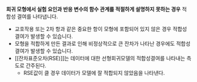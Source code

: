 
**회귀 모형에서 실험 요인과 반응 변수의 함수 관계를 적절하게 설명하지 못하는 경우** 적합성 결여를 나타냅니다. 

* 교호작용 또는 2차 항과 같은 중요한 항이 모형에 포함되어 있지 않은 경우 적합성 결여가 발생할 수 있습니다. 
* 모형을 적합하게 만든 결과로 인해 비정상적으로 큰 잔차가 나타난 경우에도 적합성 결여가 발생할 수 있습니다.
* [[잔차표준오차(RSE)]]는 데이터에 대한 선형회귀모델의 적합성결여를 나타내는 측도로 간주된다.
	* RSE값이 클 경우 데이터가 모델에 잘 적합되지 않았음을 나타낸다. 